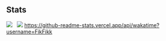 ## Stats
![](https://github-readme-stats.vercel.app/api?username=FikFikk&theme=tokyonight&hide_border=false&include_all_commits=true&count_private=true&card_width=400)&nbsp;&nbsp;
![](https://github-readme-stats.vercel.app/api/top-langs/?username=FikFikk&theme=tokyonight&hide_border=false&include_all_commits=true&count_private=true&layout=compact)
https://github-readme-stats.vercel.app/api/wakatime?username=FikFikk
